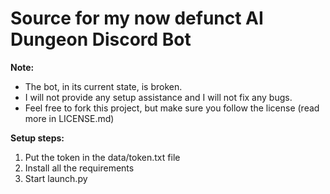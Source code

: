 # Source for my now defunct AI Dungeon Discord Bot

**Note:**
- The bot, in its current state, is broken.
- I will not provide any setup assistance and I will not fix any bugs.
- Feel free to fork this project, but make sure you follow the license (read more in LICENSE.md)

**Setup steps:**
1. Put the token in the data/token.txt file
2. Install all the requirements
3. Start launch.py
